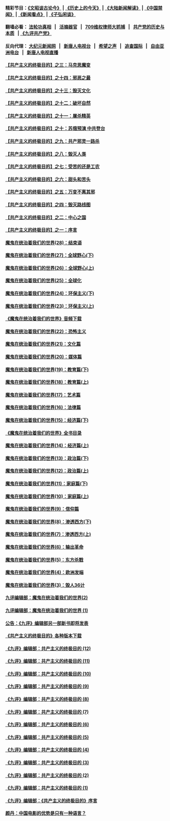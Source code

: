 #### 精彩节目：[《文昭谈古论今》](http://134.209.198.168/wenzhao) | [《历史上的今天》](http://134.209.198.168/today-in-history) | [《大陆新闻解读》](http://134.209.198.168/ntdtv-comedy) | [《中国禁闻》](http://134.209.198.168/ntdtv-news) | [《新闻看点》](http://134.209.198.168/news-insight) | [《子弘闲谈》](http://134.209.198.168/zihongxiantan/) 

  #### 翻墙必看： [法轮功真相](http://134.209.198.168:10000/videos/truth.html) &nbsp;&nbsp;|&nbsp;&nbsp; [活摘器官](http://134.209.198.168:10000/videos/res/Organs/) &nbsp;&nbsp;|&nbsp;&nbsp; [709维权律师大抓捕](http://134.209.198.168:10000/videos/709/) &nbsp;&nbsp;|&nbsp;&nbsp; [共产党的历史与本质](http://134.209.198.168:10000/videos/ccp.html) &nbsp;&nbsp;| [《九评共产党》](http://134.209.198.168:10000/videos/jiuping/) 

#### 反向代理： [大纪元新闻网](http://134.209.198.168:10080/) &nbsp;&nbsp;|&nbsp;&nbsp; [新唐人电视台](http://134.209.198.168:8000/) &nbsp;&nbsp;|&nbsp;&nbsp; [希望之声](http://134.209.198.168:8200/) &nbsp;&nbsp;|&nbsp;&nbsp; [追查国际](http://134.209.198.168:10010/) &nbsp;&nbsp;|&nbsp;&nbsp; [自由亚洲电台](http://134.209.198.168:9800/) &nbsp;&nbsp;|&nbsp;&nbsp; [新唐人电视直播](http://134.209.198.168/) 

#### [【共产主义的终极目的】之三：马克思魔变](../pages/nsc422/n11061941.md?t=04020636) 

#### [【共产主义的终极目的】之十四：邪恶之最](../pages/nsc422/n11150249.md?t=04020636) 

#### [【共产主义的终极目的】之十三：毁灭文化](../pages/nsc422/n11135227.md?t=04020636) 

#### [【共产主义的终极目的】之十二：破坏自然](../pages/nsc422/n11135214.md?t=04020636) 

#### [【共产主义的终极目的】之十一：屠杀精英](../pages/nsc422/n11118442.md?t=04020636) 

#### [【共产主义的终极目的】之十：苏俄预演 中共登台](../pages/nsc422/n11118424.md?t=04020636) 

#### [【共产主义的终极目的】之九：共产邪灵一路杀](../pages/nsc422/n11114139.md?t=04020636) 

#### [【共产主义的终极目的】之八：毁灭人类](../pages/nsc422/n11108503.md?t=04020636) 

#### [【共产主义的终极目的】之七：受苦的还是工农](../pages/nsc422/n11101809.md?t=04020636) 

#### [【共产主义的终极目的】之六：甜头和苦头](../pages/nsc422/n11096971.md?t=04020636) 

#### [【共产主义的终极目的】之五：万变不离其邪](../pages/nsc422/n11091285.md?t=04020636) 

#### [【共产主义的终极目的】之四：毁灭路线图](../pages/nsc422/n11086284.md?t=04020636) 

#### [【共产主义的终极目的】之二：中心之国](../pages/nsc422/n11047728.md?t=04020636) 

#### [【共产主义的终极目的】之一：序言](../pages/nsc422/n11086077.md?t=04020636) 

#### [魔鬼在统治着我们的世界(28)：结束语](../pages/nsc422/n10936246.md?t=04020636) 

#### [魔鬼在统治着我们的世界(27)：全球野心(下)](../pages/nsc422/n10928319.md?t=04020636) 

#### [魔鬼在统治着我们的世界(26)：全球野心(上)](../pages/nsc422/n10900318.md?t=04020636) 

#### [魔鬼在统治着我们的世界(25)：全球化](../pages/nsc422/n10788205.md?t=04020636) 

#### [魔鬼在统治着我们的世界(24)：环保主义(下)](../pages/nsc422/n10695307.md?t=04020636) 

#### [魔鬼在统治着我们的世界(23)：环保主义(上)](../pages/nsc422/n10688613.md?t=04020636) 

#### [《魔鬼在统治着我们的世界》音频下载](../pages/nsc422/n10635553.md?t=04020636) 

#### [魔鬼在统治着我们的世界(22)：恐怖主义](../pages/nsc422/n10614727.md?t=04020636) 

#### [魔鬼在统治着我们的世界(21)：文化篇](../pages/nsc422/n10597706.md?t=04020636) 

#### [魔鬼在统治着我们的世界(20)：媒体篇](../pages/nsc422/n10586579.md?t=04020636) 

#### [魔鬼在统治着我们的世界(19)：教育篇(下)](../pages/nsc422/n10564808.md?t=04020636) 

#### [魔鬼在统治着我们的世界(18)：教育篇(上)](../pages/nsc422/n10526970.md?t=04020636) 

#### [魔鬼在统治着我们的世界(17)：艺术篇](../pages/nsc422/n10499093.md?t=04020636) 

#### [魔鬼在统治着我们的世界(16)：法律篇](../pages/nsc422/n10485969.md?t=04020636) 

#### [魔鬼在统治着我们的世界(15)：经济篇(下)](../pages/nsc422/n10469975.md?t=04020636) 

#### [《魔鬼在统治着我们的世界》全书目录](../pages/nsc422/n10464261.md?t=04020636) 

#### [魔鬼在统治着我们的世界(14)：经济篇(上)](../pages/nsc422/n10457370.md?t=04020636) 

#### [魔鬼在统治着我们的世界(13)：政治篇(下)](../pages/nsc422/n10448270.md?t=04020636) 

#### [魔鬼在统治着我们的世界(12)：政治篇(上)](../pages/nsc422/n10444576.md?t=04020636) 

#### [魔鬼在统治着我们的世界(11)：家庭篇(下)](../pages/nsc422/n10440961.md?t=04020636) 

#### [魔鬼在统治着我们的世界(10)：家庭篇(上)](../pages/nsc422/n10435448.md?t=04020636) 

#### [魔鬼在统治着我们的世界(9)：信仰篇](../pages/nsc422/n10432159.md?t=04020636) 

#### [魔鬼在统治着我们的世界(8)：渗透西方(下)](../pages/nsc422/n10429603.md?t=04020636) 

#### [魔鬼在统治着我们的世界(7)：渗透西方(上)](../pages/nsc422/n10426013.md?t=04020636) 

#### [魔鬼在统治着我们的世界(6)：输出革命](../pages/nsc422/n10421536.md?t=04020636) 

#### [魔鬼在统治着我们的世界(5)：东方杀戮](../pages/nsc422/n10417707.md?t=04020636) 

#### [魔鬼在统治着我们的世界(4)：欧洲发端](../pages/nsc422/n10414890.md?t=04020636) 

#### [魔鬼在统治着我们的世界(3)：毁人36计](../pages/nsc422/n10411583.md?t=04020636) 

#### [九评编辑部：魔鬼在统治着我们的世界(2)](../pages/nsc422/n10410036.md?t=04020636) 

#### [九评编辑部：魔鬼在统治着我们的世界 (1)](../pages/nsc422/n10406825.md?t=04020636) 

#### [公告：《九评》编辑部另一部新书即将发表](../pages/nsc422/n10405104.md?t=04020636) 

#### [《共产主义的终极目的》各种版本下载](../pages/nsc422/n10022138.md?t=04020636) 

#### [《九评》编辑部：共产主义的终极目的 (12)](../pages/nsc422/n9933272.md?t=04020636) 

#### [《九评》编辑部：共产主义的终极目的 (11)](../pages/nsc422/n9924973.md?t=04020636) 

#### [《九评》编辑部：共产主义的终极目的 (10)](../pages/nsc422/n9920883.md?t=04020636) 

#### [《九评》编辑部：共产主义的终极目的 (9)](../pages/nsc422/n9916363.md?t=04020636) 

#### [《九评》编辑部：共产主义的终极目的 (8)](../pages/nsc422/n9912488.md?t=04020636) 

#### [《九评》编辑部：共产主义的终极目的 (7)](../pages/nsc422/n9901176.md?t=04020636) 

#### [《九评》编辑部：共产主义的终极目的 (6)](../pages/nsc422/n9899359.md?t=04020636) 

#### [《九评》编辑部：共产主义的终极目的 (5)](../pages/nsc422/n9893174.md?t=04020636) 

#### [《九评》编辑部：共产主义的终极目的 (4)](../pages/nsc422/n9891246.md?t=04020636) 

#### [《九评》编辑部：共产主义的终极目的 (3)](../pages/nsc422/n9879879.md?t=04020636) 

#### [《九评》编辑部：共产主义的终极目的 (2)](../pages/nsc422/n9876205.md?t=04020636) 

#### [《九评》编辑部：共产主义的终极目的 (1)](../pages/nsc422/n9865857.md?t=04020636) 

#### [《九评》编辑部：《共产主义的终极目的》序言](../pages/nsc422/n9862666.md?t=04020636) 

#### [颜丹：中国电影的优势是只有一种语言？](../pages/nsc422/n9583062.md?t=04020636) 

